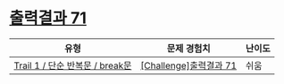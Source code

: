 # [출력결과 71](https://en.codetree.ai/trails/complete/curated-cards/challenge-reading-k201826)

|유형|문제 경험치|난이도|
|---|---|---|
|[Trail 1 / 단순 반복문 / break문](https://www.codetree.ai/trail-info/novice-low/)|[[Challenge]출력결과 71](https://www.codetree.ai/trails/complete/curated-cards/challenge-reading-k201826/)|쉬움|

